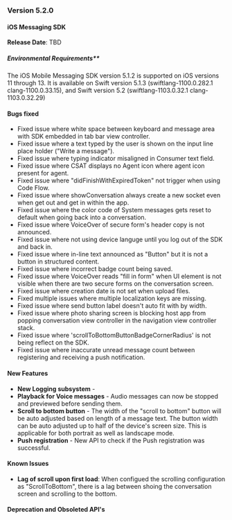### Version 5.2.0
#### iOS Messaging SDK

**Release Date**: TBD

##### Environmental Requirements**
The iOS Mobile Messaging SDK version 5.1.2 is supported on iOS versions 11 through 13. It is available on Swift version 5.1.3 (swiftlang-1100.0.282.1 clang-1100.0.33.15), and Swift version 5.2 (swiftlang-1103.0.32.1 clang-1103.0.32.29)

#### Bugs fixed 
* Fixed issue where white space between keyboard and message area with SDK embedded in tab bar view controller. 
* Fixed issue where a text typed by the user is shown on the input line place holder ("Write a message").
* Fixed issue where typing indicator misaligned in Consumer text field.
* Fixed issue where CSAT displays no Agent icon where agent icon present for agent.
* Fixed issue where "didFinishWithExpiredToken" not trigger when using Code Flow.
* Fixed issue where showConversation always create a new socket even when get out and get in within the app.
* Fixed issue where the color code of System messages gets reset to default when going back into a conversation.
* Fixed issue where VoiceOver of secure form's header copy is not announced.
* Fixed issue where not using device languge until you log out of the SDK and back in.
* Fixed issue where in-line text announced as "Button" but it is not a button in structured content.
* Fixed issue where incorrect badge count being saved.
* Fixed issue where VoiceOver reads "fill in form" when UI element is not visible when there are two secure forms on the conversation screen.
* Fixed issue where creation date is not set when upload files.
* Fixed multiple issues where multiple localization keys are missing.
* Fixed issue where send button label doesn't auto fit with by width.
* Fixed issue where photo sharing screen is blocking host app from popping conversation view controller in the navigation view controller stack.
* Fixed issue where 'scrollToBottomButtonBadgeCornerRadius' is not being reflect on the SDK.
* Fixed issue where inaccurate unread message count between registering and receiving a push notification.

#### New Features 
* **New Logging subsystem** - 
* **Playback for Voice messages** - Audio messages can now be stopped and previewed before sending them.
* **Scroll to bottom button** - The width of the "scroll to bottom" button will be auto adjusted based on length of a message text. The button width can be auto adjusted up to half of the device's screen size. This is applicable for both portrait as well as landscape mode.
* **Push registration** - New API to check if the Push registration was successful.

#### Known Issues 
* **Lag of scroll upon first load**: When configued the scrolling configuration as "ScrollToBottom", there is a lag between shoing the conversation screen and scrolling to the bottom.

#### Deprecation and Obsoleted API's 

